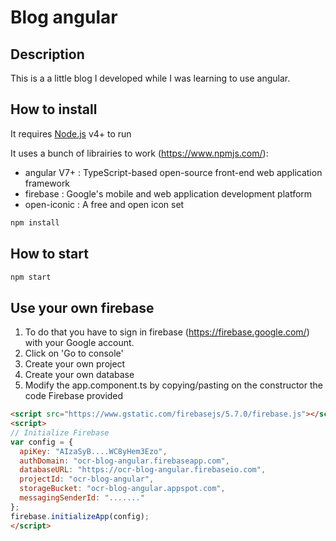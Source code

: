 # Blog angular 

## Description
This is a a little blog I developed while I was learning to use angular.

## How to install

It requires [Node.js](https://nodejs.org/) v4+ to run

It uses a bunch of librairies to work (https://www.npmjs.com/): 
* angular V7+ : TypeScript-based open-source front-end web application framework 
* firebase : Google's mobile and web application development platform 
* open-iconic : A free and open icon set

```sh
npm install
```

## How to start

```sh
npm start
```
## Use your own firebase

1. To do that you have to sign in firebase (https://firebase.google.com/) with your Google account.
2. Click on 'Go to console'
3. Create your own project
4. Create your own database
5. Modify the app.component.ts by copying/pasting on the constructor the code Firebase provided
  ```html
<script src="https://www.gstatic.com/firebasejs/5.7.0/firebase.js"></script>
<script>
  // Initialize Firebase
  var config = {
    apiKey: "AIzaSyB....WC8yHem3Ezo",
    authDomain: "ocr-blog-angular.firebaseapp.com",
    databaseURL: "https://ocr-blog-angular.firebaseio.com",
    projectId: "ocr-blog-angular",
    storageBucket: "ocr-blog-angular.appspot.com",
    messagingSenderId: "......."
  };
  firebase.initializeApp(config);
</script>
  ```
